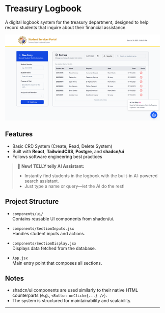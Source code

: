 # Treasury Logbook

A digital logbook system for the treasury department, designed to help record students that inquire about their financial assistance.

![Treasury Logbook System Screenshot](public/updated-ui-logbook.png)

## Features

- Basic CRD System (Create, Read, Delete System)
- Built with **React**, **TailwindCSS**, **Postgre**, and **shadcn/ui**
- Follows software engineering best practices
> 🚀 **New! TELLY telly AI Assistant:**  
> - Instantly find students in the logbook with the built-in AI-powered search assistant.  
> - Just type a name or query—let the AI do the rest!

## Project Structure

- `components/ui/`  
  Contains reusable UI components from shadcn/ui.

- `components/SectionInputs.jsx`  
  Handles student inputs and actions.

- `components/SectionDisplay.jsx`  
  Displays data fetched from the database.

- `App.jsx`  
  Main entry point that composes all sections.

## Notes

- shadcn/ui components are used similarly to their native HTML counterparts (e.g., `<Button onClick={...} />`).
- The system is structured for maintainability and scalability.

---
